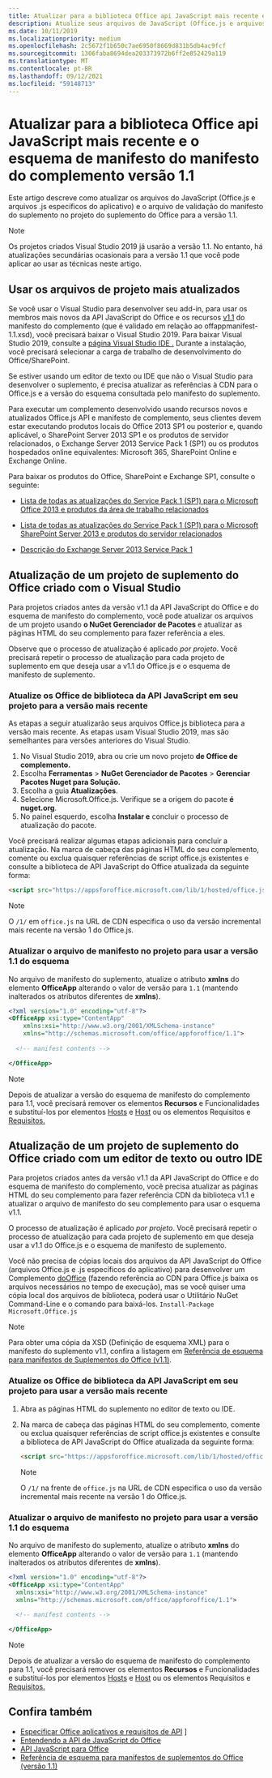 ```yaml
---
title: Atualizar para a biblioteca Office api JavaScript mais recente e o esquema de manifesto do manifesto do complemento versão 1.1
description: Atualize seus arquivos de JavaScript (Office.js e arquivos .js específicos do aplicativo) e o arquivo de validação de manifesto de suplemento usados no seu projeto de Suplemento do Office para a versão 1.1.
ms.date: 10/11/2019
ms.localizationpriority: medium
ms.openlocfilehash: 2c5672f1b650c7ae6950f8669d831b5db4ac9fcf
ms.sourcegitcommit: 1306faba8694dea203373972b6ff2e852429a119
ms.translationtype: MT
ms.contentlocale: pt-BR
ms.lasthandoff: 09/12/2021
ms.locfileid: "59148713"
---
```

# <a name="update-to-the-latest-office-javascript-api-library-and-version-11-add-in-manifest-schema"></a>Atualizar para a biblioteca Office api JavaScript mais recente e o esquema de manifesto do manifesto do complemento versão 1.1

Este artigo descreve como atualizar os arquivos do JavaScript (Office.js e arquivos .js específicos do aplicativo) e o arquivo de validação do manifesto do suplemento no projeto do suplemento do Office para a versão 1.1.

> [!NOTE]
> Os projetos criados Visual Studio 2019 já usarão a versão 1.1. No entanto, há atualizações secundárias ocasionais para a versão 1.1 que você pode aplicar ao usar as técnicas neste artigo.

## <a name="use-the-most-up-to-date-project-files"></a>Usar os arquivos de projeto mais atualizados

Se você usar o Visual Studio para desenvolver seu add-in, para usar os membros mais novos da API JavaScript do Office e os recursos [v1.1](../develop/add-in-manifests.md) do manifesto do complemento (que é validado em relação ao offappmanifest-1.1.xsd), você precisará baixar o Visual Studio 2019. Para baixar Visual Studio 2019, consulte a [página Visual Studio IDE .](https://visualstudio.microsoft.com/vs/) Durante a instalação, você precisará selecionar a carga de trabalho de desenvolvimento do Office/SharePoint.

Se estiver usando um editor de texto ou IDE que não o Visual Studio para desenvolver o suplemento, é precisa atualizar as referências à CDN para o Office.js e a versão do esquema consultada pelo manifesto do suplemento.

Para executar um complemento desenvolvido usando recursos novos e atualizados Office.js API e manifesto de complemento, seus clientes devem estar executando produtos locais do Office 2013 SP1 ou posterior e, quando aplicável, o SharePoint Server 2013 SP1 e os produtos de servidor relacionados, o Exchange Server 2013 Service Pack 1 (SP1) ou os produtos hospedados online equivalentes: Microsoft 365, SharePoint Online e Exchange Online.

Para baixar os produtos do Office, SharePoint e Exchange SP1, consulte o seguinte:

- [Lista de todas as atualizações do Service Pack 1 (SP1) para o Microsoft Office 2013 e produtos da área de trabalho relacionados](https://support.microsoft.com/kb/2850036)

- [Lista de todas as atualizações do Service Pack 1 (SP1) para o Microsoft SharePoint Server 2013 e produtos do servidor relacionados](https://support.microsoft.com/kb/2850035)

- [Descrição do Exchange Server 2013 Service Pack 1](https://support.microsoft.com/kb/2926248)


## <a name="updating-an-office-add-in-project-created-with-visual-studio"></a>Atualização de um projeto de suplemento do Office criado com o Visual Studio

Para projetos criados antes da versão v1.1 da API JavaScript do Office e do esquema de manifesto do complemento, você pode atualizar os arquivos de um projeto usando **o NuGet Gerenciador de Pacotes** e atualizar as páginas HTML do seu complemento para fazer referência a eles. 

Observe que o processo de atualização é aplicado _por projeto_. Você precisará repetir o processo de atualização para cada projeto de suplemento em que deseja usar a v1.1 do Office.js e o esquema de manifesto de suplemento.

### <a name="update-the-office-javascript-api-library-files-in-your-project-to-the-newest-release"></a>Atualize os Office de biblioteca da API JavaScript em seu projeto para a versão mais recente
As etapas a seguir atualizarão seus arquivos Office.js biblioteca para a versão mais recente. As etapas usam Visual Studio 2019, mas são semelhantes para versões anteriores do Visual Studio.

1. No Visual Studio 2019, abra ou crie um novo projeto **de Office de complemento.**
2. Escolha **Ferramentas**  >  **NuGet Gerenciador de Pacotes**  >  **Gerenciar Pacotes Nuget para Solução.**
3. Escolha a guia **Atualizações**.
4. Selecione Microsoft.Office.js. Verifique se a origem do pacote **é nuget.org**.
5. No painel esquerdo, escolha **Instalar e** concluir o processo de atualização do pacote.

Você precisará realizar algumas etapas adicionais para concluir a atualização. Na  marca de cabeça das páginas HTML do seu complemento, comente ou exclua quaisquer referências de script office.js existentes e consulte a biblioteca de API JavaScript do Office atualizada da seguinte forma:

  ```html
  <script src="https://appsforoffice.microsoft.com/lib/1/hosted/office.js" type="text/javascript"></script>
  ```

   > [!NOTE] 
   > O `/1/` em `office.js` na URL de CDN especifica o uso da versão incremental mais recente na versão 1 do Office.js.


### <a name="update-the-manifest-file-in-your-project-to-use-schema-version-11"></a>Atualizar o arquivo de manifesto no projeto para usar a versão 1.1 do esquema

No arquivo de manifesto do suplemento, atualize o atributo **xmlns** do elemento **OfficeApp** alterando o valor de versão para `1.1` (mantendo inalterados os atributos diferentes de **xmlns**).

```xml
<?xml version="1.0" encoding="utf-8"?>
<OfficeApp xsi:type="ContentApp"
    xmlns:xsi="http://www.w3.org/2001/XMLSchema-instance"
    xmlns="http://schemas.microsoft.com/office/appforoffice/1.1">
  
  <!-- manifest contents -->

</OfficeApp>
```

> [!NOTE]
> Depois de atualizar a versão do esquema de manifesto do complemento para 1.1, você precisará remover os elementos **Recursos** e Funcionalidades e substituí-los por elementos [Hosts](../reference/manifest/hosts.md) e [Host](../reference/manifest/host.md) ou os elementos Requisitos e [Requisitos.](specify-office-hosts-and-api-requirements.md) 

## <a name="updating-an-office-add-in-project-created-with-a-text-editor-or-other-ide"></a>Atualização de um projeto de suplemento do Office criado com um editor de texto ou outro IDE

Para projetos criados antes da versão v1.1 da API JavaScript do Office e do esquema de manifesto do complemento, você precisa atualizar as páginas HTML do seu complemento para fazer referência CDN da biblioteca v1.1 e atualizar o arquivo de manifesto do seu complemento para usar o esquema v1.1. 

O processo de atualização é aplicado _por projeto_. Você precisará repetir o processo de atualização para cada projeto de suplemento em que deseja usar a v1.1 do Office.js e o esquema de manifesto de suplemento.

Você não precisa de cópias locais dos arquivos da API JavaScript do Office (arquivos Office.js e .js específicos do aplicativo) para desenvolver um Complemento [doOffice](https://docs.nuget.org/consume/installing-nuget) (fazendo referência ao CDN para Office.js baixa os arquivos necessários no tempo de execução), mas se você quiser uma cópia local dos arquivos de biblioteca, poderá usar o Utilitário NuGet Command-Line e o comando para baixá-los. `Install-Package Microsoft.Office.js`

> [!NOTE]
> Para obter uma cópia da XSD (Definição de esquema XML) para o manifesto do suplemento v1.1, confira a listagem em [Referência de esquema para manifestos de Suplementos do Office (v1.1)](../develop/add-in-manifests.md).


### <a name="update-the-office-javascript-api-library-files-in-your-project-to-use-the-newest-release"></a>Atualize os Office de biblioteca da API JavaScript em seu projeto para usar a versão mais recente

1. Abra as páginas HTML do suplemento no editor de texto ou IDE.

2. Na  marca de cabeça das páginas HTML do seu complemento, comente ou exclua quaisquer referências de script office.js existentes e consulte a biblioteca de API JavaScript do Office atualizada da seguinte forma:

    ```html
    <script src="https://appsforoffice.microsoft.com/lib/1/hosted/office.js" type="text/javascript"></script>
    ```

   > [!NOTE]
   > O `/1/` na frente de `office.js` na URL de CDN especifica o uso da versão incremental mais recente na versão 1 do Office.js.

### <a name="update-the-manifest-file-in-your-project-to-use-schema-version-11"></a>Atualizar o arquivo de manifesto no projeto para usar a versão 1.1 do esquema

No arquivo de manifesto do suplemento, atualize o atributo **xmlns** do elemento **OfficeApp** alterando o valor de versão para `1.1` (mantendo inalterados os atributos diferentes de **xmlns**).

```xml
<?xml version="1.0" encoding="utf-8"?>
<OfficeApp xsi:type="ContentApp"
  xmlns:xsi="http://www.w3.org/2001/XMLSchema-instance"
  xmlns="http://schemas.microsoft.com/office/appforoffice/1.1">
  
  <!-- manifest contents -->

</OfficeApp>
```

> [!NOTE]
> Depois de atualizar a versão do esquema de manifesto do complemento para 1.1, você precisará remover os elementos **Recursos** e Funcionalidades e substituí-los por elementos [Hosts](../reference/manifest/hosts.md) e [Host](../reference/manifest/host.md) ou os elementos Requisitos e [Requisitos.](specify-office-hosts-and-api-requirements.md) 

## <a name="see-also"></a>Confira também

- [Especificar Office aplicativos e requisitos de API](specify-office-hosts-and-api-requirements.md) ]
- [Entendendo a API de JavaScript do Office](understanding-the-javascript-api-for-office.md)
- [API JavaScript para Office](../reference/javascript-api-for-office.md)
- [Referência de esquema para manifestos de suplementos do Office (versão 1.1)](../develop/add-in-manifests.md)
